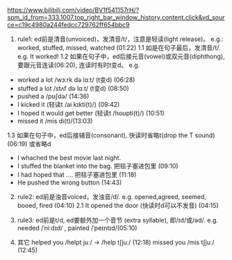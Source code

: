 https://www.bilibili.com/video/BV1f541157rH/?spm_id_from=333.1007.top_right_bar_window_history.content.click&vd_source=c19c4980a244fedcc729762ff654bbc9

1. rule1: ed前是清音(unvoiced)，发清音/t/，注意是轻读(light release)。 e.g.: worked, stuffed, missed, watched (01:22)
1.1  如是在句子最后，发清音/t/. e.g. It worked!
1.2 如果在句子中，ed后接元音(vowel)或双元音(diphthong), 要跟元音连读(06:20), 连读时有时t变d。
e.g. 
- worked a lot /wɜːrk də lɑːt/ (t变d) (06:28)
- stuffed a lot /stʌf də lɑːt/ (t变d) (08:50)
- pushed a /pʊʃdə/ (14:36)
- I kicked it (轻读t /ai kɪkti(t)/) (09:42)
- I hoped it would get better (轻读t /hoʊpti(t)/) (10:51)
- missed it /mis di(t)/(13:03)


1.3 如果在句子中，ed后接辅音(consonant), 快读时省略t(drop the T sound)(06:19) 或省略d
- I whached the best movie last night. 
- I stuffed the blanket into the bag. 把毯子塞进包里 (09:10)
- I had hoped that .... 把毯子塞进包里 (11:18)
- He pushed the wrong button (14:43)

2. rule2: ed前是浊音voiced，发浊音/d/. e.g.  opened,agreed, seemed, booed, fired (04:10)
2.1 It opened the door (快读时d可以不发音) (04:15)

3. rule3: ed前是t/d, ed要额外加一个音节 (extra syllable), 即/ɪd/或/əd/.  e.g. needed /ˈniːdɪd/ , painted /ˈpeɪntɪd/(05:10)

4. 其它
helped you /helpt juː/ -> /help tʃjuː/ (12:18)
missed you /mis tʃjuː/ (12:45)
